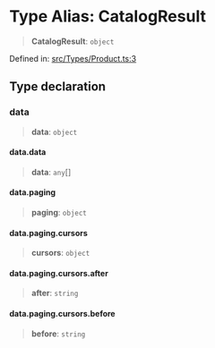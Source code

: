 # Type Alias: CatalogResult

> **CatalogResult**: `object`

Defined in: [src/Types/Product.ts:3](https://github.com/Fokusdotid/bail/blob/fcd0cec6f26de1fb545eb2e03fa5c63fbad99d3d/src/Types/Product.ts#L3)

## Type declaration

### data

> **data**: `object`

#### data.data

> **data**: `any`[]

#### data.paging

> **paging**: `object`

#### data.paging.cursors

> **cursors**: `object`

#### data.paging.cursors.after

> **after**: `string`

#### data.paging.cursors.before

> **before**: `string`

